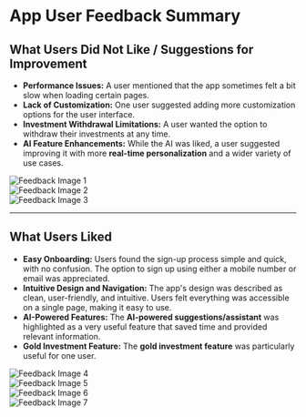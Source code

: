 # App User Feedback Summary

## What Users Did Not Like / Suggestions for Improvement

- **Performance Issues:** A user mentioned that the app sometimes felt a bit slow when loading certain pages.  
- **Lack of Customization:** One user suggested adding more customization options for the user interface.  
- **Investment Withdrawal Limitations:** A user wanted the option to withdraw their investments at any time.  
- **AI Feature Enhancements:** While the AI was liked, a user suggested improving it with more **real-time personalization** and a wider variety of use cases.  

![Feedback Image 1](1.jpg)  
![Feedback Image 2](2.jpg)  
![Feedback Image 3](3.jpg)  

---

## What Users Liked

- **Easy Onboarding:** Users found the sign-up process simple and quick, with no confusion. The option to sign up using either a mobile number or email was appreciated.  
- **Intuitive Design and Navigation:** The app's design was described as clean, user-friendly, and intuitive. Users felt everything was accessible on a single page, making it easy to use.  
- **AI-Powered Features:** The **AI-powered suggestions/assistant** was highlighted as a very useful feature that saved time and provided relevant information.  
- **Gold Investment Feature:** The **gold investment feature** was particularly useful for one user.  

![Feedback Image 4](4.jpg)  
![Feedback Image 5](5.jpg)  
![Feedback Image 6](6.jpg)  
![Feedback Image 7](7.jpg)  
